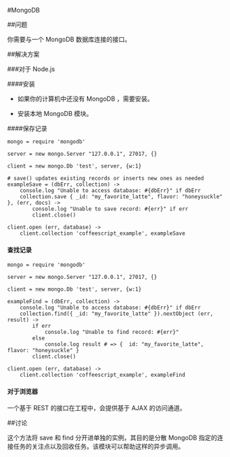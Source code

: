 #MongoDB
  
##问题
  
你需要与一个 MongoDB 数据库连接的接口。
  
##解决方案
  
###对于 Node.js

####安装

- 如果你的计算机中还没有 MongoDB ，需要安装。
  
- 安装本地 MongoDB 模块。

####保存记录
  
```
mongo = require 'mongodb'

server = new mongo.Server "127.0.0.1", 27017, {}

client = new mongo.Db 'test', server, {w:1}

# save() updates existing records or inserts new ones as needed
exampleSave = (dbErr, collection) ->
    console.log "Unable to access database: #{dbErr}" if dbErr
    collection.save { _id: "my_favorite_latte", flavor: "honeysuckle" }, (err, docs) ->
        console.log "Unable to save record: #{err}" if err
        client.close()

client.open (err, database) ->
    client.collection 'coffeescript_example', exampleSave
``` 
  
#### 查找记录
  
```
mongo = require 'mongodb'

server = new mongo.Server "127.0.0.1", 27017, {}

client = new mongo.Db 'test', server, {w:1}

exampleFind = (dbErr, collection) ->
    console.log "Unable to access database: #{dbErr}" if dbErr
    collection.find({ _id: "my_favorite_latte" }).nextObject (err, result) ->
        if err
            console.log "Unable to find record: #{err}"
        else
            console.log result # => {  id: "my_favorite_latte", flavor: "honeysuckle" }
        client.close()

client.open (err, database) ->
    client.collection 'coffeescript_example', exampleFind
```
  
#### 对于浏览器
  
一个基于 REST 的接口在工程中，会提供基于 AJAX 的访问通道。
  
##讨论
  
这个方法将 save 和 find 分开进单独的实例，其目的是分散 MongoDB 指定的连接任务的关注点以及回收任务。该模块可以帮助这样的异步调用。

